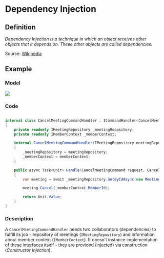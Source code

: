 # Dependency Injection

## Definition

*Dependency Injection is a technique in which an object receives other objects that it depends on. These other objects are called dependencies.*

Source: [Wikipedia](https://en.wikipedia.org/wiki/Dependency_injection)

## Example

### Model

![](http://www.plantuml.com/plantuml/png/HSun3i8m30NGdLF00LBlJ1rOE4PgcpOqiIl7KLLEJpeWbl-bfp_yiNeqRoLVRaamD-9c-RguR_KEO74VvkHBcrfbGnLdyG6rm3hRvvXuXQBKShHGL3JtQTZF828eiJeRa685Z1wppa5VeLkfyE2DXLZm24zvCtfI0VfZ-k6mdUV6xhs_)

### Code

```csharp

internal class CancelMeetingCommandHandler : ICommandHandler<CancelMeetingCommand>
{
    private readonly IMeetingRepository _meetingRepository;
    private readonly IMemberContext _memberContext;

    internal CancelMeetingCommandHandler(IMeetingRepository meetingRepository, IMemberContext memberContext)
    {
        _meetingRepository = meetingRepository;
        _memberContext = memberContext;
    }

    public async Task<Unit> Handle(CancelMeetingCommand request, CancellationToken cancellationToken)
    {
        var meeting = await _meetingRepository.GetByIdAsync(new MeetingId(request.MeetingId));

        meeting.Cancel(_memberContext.MemberId);

        return Unit.Value;
    }
}

```
### Description

A `CancelMeetingCommandHandler` needs two collaborators (dependencies) to fulfill its job - repository of meetings (`IMeetingRepository`) and information about member context (`IMemberContext`). It doesn't instance implementation of these interfaces itself - they are provided (injected) via construction (*Constructor Injection*).